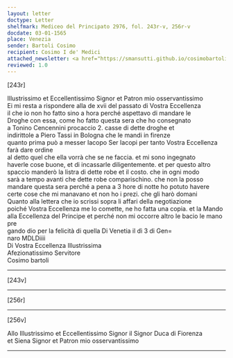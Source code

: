 ```yaml
---
layout: letter
doctype: Letter
shelfmark: Mediceo del Principato 2976, fol. 243r-v, 256r-v
docdate: 03-01-1565
place: Venezia
sender: Bartoli Cosimo
recipient: Cosimo I de' Medici
attached_newsletter: <a href="https://smansutti.github.io/cosimobartoli/texts/3079_101/">3079_101</a>
reviewed: 1.0
---
```


[243r]  
  
  
Illustrissimo et Eccellentissimo Signor et Patron mio osservantissimo  
Ei mi resta a rispondere alla de xvii del passato di Vostra Eccellenza  
il che io non ho fatto sino a hora perché aspettavo di mandare le  
Droghe con essa, come ho fatto questa sera che ho consegnato  
a Tonino Cencennini procaccio 2. casse di dette droghe et  
indirittole a Piero Tassi in Bologna che le mandi in firenze  
quanto prima può a messer Iacopo Ser Iacopi per tanto Vostra Eccellenza farà dare ordine  
al detto quel che ella vorrà che se ne faccia. et mi sono ingegnato  
haverle cose buone, et di incassarle diligentemente. et per questo altro  
spaccio manderò la listra di dette robe et il costo. che in ogni modo  
sarà a tempo avanti che dette robe comparischino. che non la posso  
mandare questa sera perché a pena a 3 hore di notte ho potuto havere  
certe cose che mi manavano et non ho i prezi. che gli harò domani  
Quanto alla lettera che io scrissi sopra li affari della negotiazione  
poiché Vostra Eccellenza me lo comette, ne ho fatta una copia. et la Mando  
alla Eccellenza del Principe et perché non mi occorre altro le bacio le mano pre  
gando dio per la felicità di quella Di Venetia il dì 3 di Gen=  
naro MDLDiiii  
Di Vostra Eccellenza Illustrissima  
Afezionatissimo Servitore  
Cosimo bartoli  
  
---  

[243v]  
  
  
  
---  

[256r]  
  
  
  
---  

[256v]  
  
  
Allo Illustrissimo et Eccellentissimo Signor il Signor Duca di Fiorenza  
et Siena Signor et Patron mio osservantissimo  
  
---  

